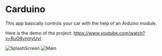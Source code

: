 # Carduino
This app basically controls your car with the help of an Arduino module.

Here is the demo of the project:
https://www.youtube.com/watch?v=RuO8ynmyUvI

![SplashScreen](https://i.ibb.co/qnKwN0g/statruparduino.jpg)
![Main](https://i.ibb.co/dP54D2t/main.jpg)

